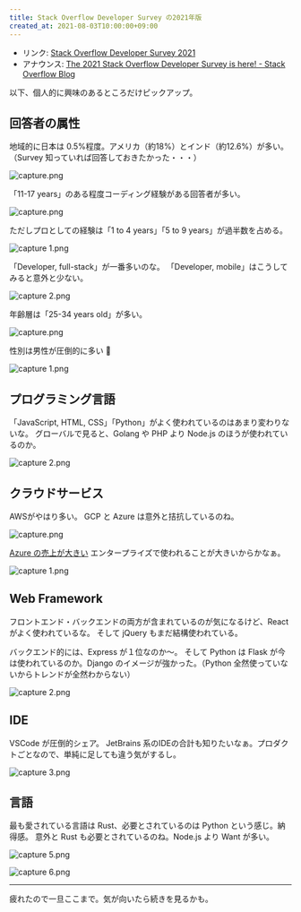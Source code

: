```yaml
---
title: Stack Overflow Developer Survey の2021年版
created_at: 2021-08-03T10:00:00+09:00
---
```


- リンク: [Stack Overflow Developer Survey 2021](https://insights.stackoverflow.com/survey/2021)
- アナウンス: [The 2021 Stack Overflow Developer Survey is here! - Stack Overflow Blog](https://stackoverflow.blog/2021/08/02/2021-stack-overflow-developer-survey-results/)

以下、個人的に興味のあるところだけピックアップ。


## 回答者の属性

地域的に日本は 0.5%程度。アメリカ（約18%）とインド（約12.6%）が多い。
（Survey 知っていれば回答しておきたかった・・・）

![capture.png](https://i.gyazo.com/f7f118ee0863a78207e63c2721ceefe8.png)


「11-17 years」のある程度コーディング経験がある回答者が多い。

![capture.png](https://i.gyazo.com/b77bbf37f384436eeac2b2b54356646c.png)


ただしプロとしての経験は「1 to 4 years」「5 to 9 years」が過半数を占める。

![capture 1.png](https://i.gyazo.com/8b9addd3f387f7a268479e6910c453f6.png)


「Developer, full-stack」が一番多いのな。
「Developer, mobile」はこうしてみると意外と少ない。

![capture 2.png](https://i.gyazo.com/17cbba1e9540dc55e2b20d57dd71fca5.png)


年齢層は「25-34 years old」が多い。

![capture.png](https://i.gyazo.com/3598238424958c80af7190a639af8f41.png)


性別は男性が圧倒的に多い :thinking:

![capture 1.png](https://i.gyazo.com/56c8c811e72f83d7943b6a2170e49e92.png)



## プログラミング言語

「JavaScript, HTML, CSS」「Python」がよく使われているのはあまり変わりないな。
グローバルで見ると、Golang や PHP より Node.js のほうが使われているのか。

![capture 2.png](https://i.gyazo.com/6e0c58fbabe6c01c323a8fb4d6f7d27f.png)


## クラウドサービス

AWSがやはり多い。
GCP と Azure は意外と拮抗しているのね。

![capture.png](https://i.gyazo.com/fce2e90747db4eb6b0f1f444645c3371.png)


[Azure の売上が大きい](https://xtech.nikkei.com/atcl/nxt/column/18/00001/03588/) エンタープライズで使われることが大きいからかなぁ。

![capture 1.png](https://i.gyazo.com/17d4828509af333816cd28fff4234f4a.png)


## Web Framework

フロントエンド・バックエンドの両方が含まれているのが気になるけど、React がよく使われているな。
そして jQuery もまだ結構使われている。

バックエンド的には、Express が１位なのか〜。
そして Python は Flask が今は使われているのか。Django のイメージが強かった。（Python 全然使っていないからトレンドが全然わからない）

![capture 2.png](https://i.gyazo.com/bef0f76b9e3ed878c4d7d5b9f3485f32.png)


## IDE

VSCode が圧倒的シェア。
JetBrains 系のIDEの合計も知りたいなぁ。プロダクトごとなので、単純に足しても違う気がするし。

![capture 3.png](https://i.gyazo.com/e87168abd0f8200ba9bee63fc15700aa.png)


## 言語

最も愛されている言語は Rust、必要とされているのは Python という感じ。納得感。
意外と Rust も必要とされているのね。Node.js より Want が多い。

![capture 5.png](https://i.gyazo.com/b5ad5a90cb875e37542e0bcb3cf8eab7.png)

![capture 6.png](https://i.gyazo.com/c95d2ab2ca79853f2e50bf86c0d16d53.png)


---

疲れたので一旦ここまで。気が向いたら続きを見るかも。
